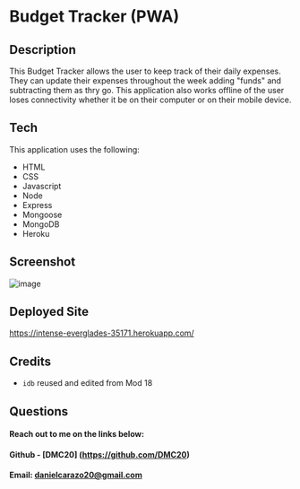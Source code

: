 # Budget Tracker (PWA)

## Description 
This Budget Tracker allows the user to keep track of their daily expenses. They can update their expenses throughout the week adding "funds" and subtracting them as thry go. This application also works offline of the user loses connectivity whether it be on their computer or on their mobile device. 

## Tech 
This application uses the following: 
- HTML
- CSS
- Javascript
- Node
- Express
- Mongoose
- MongoDB
- Heroku 

## Screenshot 
![image](https://user-images.githubusercontent.com/80017361/135357219-6cadcf3f-7d8d-4ee7-9f7f-c2001137fae4.png)


## Deployed Site 
https://intense-everglades-35171.herokuapp.com/

## Credits 
- `idb` reused and edited from Mod 18

## Questions
#### Reach out to me on the links below:
#### Github - [DMC20] (https://github.com/DMC20)
#### Email: danielcarazo20@gmail.com
